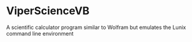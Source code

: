 # ViperScienceVB
A scientific calculator program similar to Wolfram but emulates the Lunix command line environment
